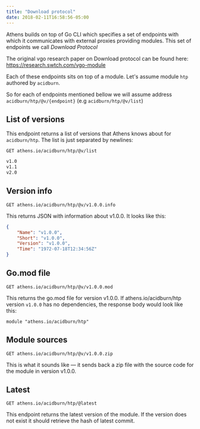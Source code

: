 ```yaml
---
title: "Download protocol"
date: 2018-02-11T16:58:56-05:00
---
```


Athens builds on top of Go CLI which specifies a set of endpoints with which it communicates with external proxies providing modules. This set of endpoints we call _Download Protocol_

The original vgo research paper on Download protocol can be found here: https://research.swtch.com/vgo-module

Each of these endpoints sits on top of a module. Let's assume module `htp` authored by `acidburn`.

So for each of endpoints mentioned bellow we will assume address `acidburn/htp/@v/{endpoint}` (e.g `acidburn/htp/@v/list`)

## List of versions

This endpoint returns a list of versions that Athens knows about for `acidburn/htp`. The list is just separated by newlines:

```HTTP
GET athens.io/acidburn/htp/@v/list
```

```HTML
v1.0
v1.1
v2.0
```

## Version info


```HTTP
GET athens.io/acidburn/htp/@v/v1.0.0.info
```

This returns JSON with information about v1.0.0. It looks like this:

```json
{
    "Name": "v1.0.0",
    "Short": "v1.0.0",
    "Version": "v1.0.0",
    "Time": "1972-07-18T12:34:56Z"
}
```

## Go.mod file

```HTTP
GET athens.io/acidburn/htp/@v/v1.0.0.mod
```

This returns the go.mod file for version v1.0.0. If athens.io/acidburn/htp version `v1.0.0` has no dependencies, the response body would look like this:

```
module "athens.io/acidburn/htp"
```

## Module sources

```HTTP
GET athens.io/acidburn/htp/@v/v1.0.0.zip
```

This is what it sounds like — it sends back a zip file with the source code for the module in version v1.0.0.

## Latest

```HTTP
GET athens.io/acidburn/htp/@latest
```

This endpoint returns the latest version of the module.
If the version does not exist it should retrieve the hash of latest commit.
